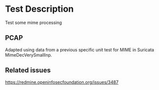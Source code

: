 # Test Description

Test some mime processing

## PCAP

Adapted using data from a previous specific unit test for MIME in Suricata MimeDecVerySmallInp.

## Related issues

https://redmine.openinfosecfoundation.org/issues/3487
